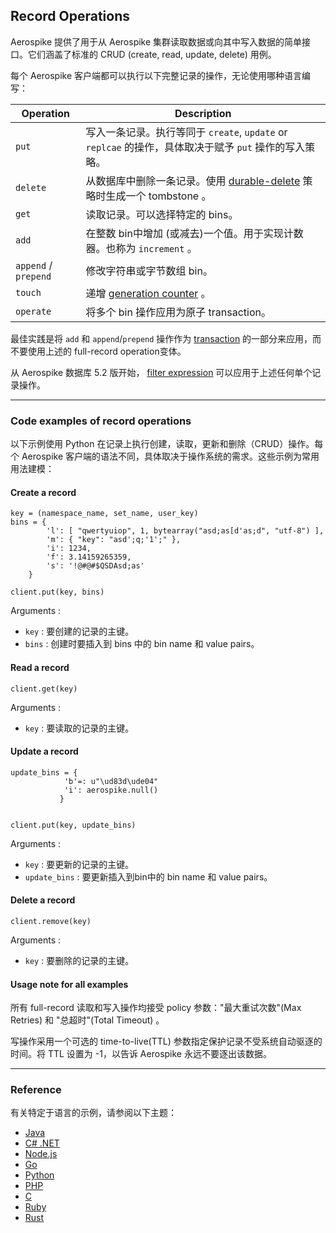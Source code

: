 ## Record Operations

Aerospike 提供了用于从 Aerospike 集群读取数据或向其中写入数据的简单接口。它们涵盖了标准的 CRUD (create, read, update, delete) 用例。

每个 Aerospike 客户端都可以执行以下完整记录的操作，无论使用哪种语言编写：

| Operation | Description |
|--- |--- |
| `put` | 写入一条记录。执行等同于 `create`, `update` or `replcae` 的操作，具体取决于赋予 `put` 操作的写入策略。 |
| `delete` | 从数据库中删除一条记录。使用 [durable-delete](https://docs.aerospike.com/docs/guide/durable_deletes.html) 策略时生成一个 tombstone 。 |
| `get` | 读取记录。可以选择特定的 bins。 |
| `add` | 在整数 bin中增加 (或减去)一个值。用于实现计数器。也称为 `increment` 。 |
| `append` / `prepend` | 修改字符串或字节数组 bin。 |
| `touch` | 递增 [generation counter](https://docs.aerospike.com/docs/architecture/data-model.html#metadata) 。 |
| `operate` | 将多个 bin 操作应用为原子 transaction。 |

最佳实践是将 `add` 和 `append`/`prepend` 操作作为 [transaction](https://docs.aerospike.com/docs/guide/transactions.html) 的一部分来应用，而不要使用上述的 full-record operation变体。

从 Aerospike 数据库 5.2 版开始， [filter expression](https://docs.aerospike.com/docs/guide/expressions/index.html#filter-expressions) 可以应用于上述任何单个记录操作。

---

### Code examples of record operations

以下示例使用 Python 在记录上执行创建，读取，更新和删除（CRUD）操作。每个 Aerospike 客户端的语法不同，具体取决于操作系统的需求。这些示例为常用用法建模：

#### Create a record

```
key = (namespace_name, set_name, user_key)
bins = {
        'l': [ "qwertyuiop", 1, bytearray("asd;as[d'as;d", "utf-8") ],
        'm': { "key": "asd';q;'1';" },
        'i': 1234,
        'f': 3.14159265359,
        's': '!@#@#$QSDAsd;as'
    }

client.put(key, bins)
```

Arguments :
- `key` : 要创建的记录的主键。
- `bins` : 创建时要插入到 bins 中的 bin name 和 value pairs。

#### Read a record

```
client.get(key)
```

Arguments :
- `key` : 要读取的记录的主键。

#### Update a record

```
update_bins = {
            'b'=: u"\ud83d\ude04"
            'i': aerospike.null()
           }


client.put(key, update_bins)
```

Arguments : 
- `key` : 要更新的记录的主键。
- `update_bins` : 要更新插入到bin中的 bin name 和 value pairs。

#### Delete a record

```
client.remove(key)
```

Arguments : 
- `key` : 要删除的记录的主键。

#### Usage note for all examples

所有 full-record 读取和写入操作均接受 policy 参数："最大重试次数"(Max Retries) 和 "总超时"(Total Timeout) 。

写操作采用一个可选的 time-to-live(TTL) 参数指定保护记录不受系统自动驱逐的时间。将 TTL 设置为 -1，以告诉 Aerospike 永远不要逐出该数据。

---

### Reference

有关特定于语言的示例，请参阅以下主题：

- [Java](https://docs.aerospike.com/docs/client/java/usage/kvs/write.html)
- [C# .NET](https://docs.aerospike.com/docs/client/csharp/usage/kvs/write.html)
- [Node.js](https://docs.aerospike.com/docs/client/nodejs/usage/kvs/write.html)
- [Go](https://docs.aerospike.com/docs/client/go/usage/kvs/write.html)
- [Python](https://docs.aerospike.com/docs/client/python/usage/kvs/write.html)
- [PHP](https://docs.aerospike.com/docs/client/php/usage/kvs/write.html)
- [C](https://docs.aerospike.com/docs/client/c/usage/kvs/write.html)
- [Ruby](https://docs.aerospike.com/docs/client/ruby/usage/kvs/write.html)
- [Rust](https://docs.aerospike.com/docs/client/rust/usage/kvs/write.html)